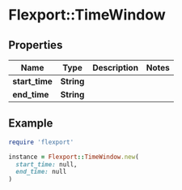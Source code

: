 # Flexport::TimeWindow

## Properties

| Name | Type | Description | Notes |
| ---- | ---- | ----------- | ----- |
| **start_time** | **String** |  |  |
| **end_time** | **String** |  |  |

## Example

```ruby
require 'flexport'

instance = Flexport::TimeWindow.new(
  start_time: null,
  end_time: null
)
```


